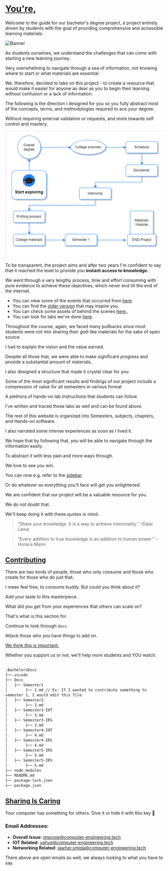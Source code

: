 
<br>
<br>

# [You're,](https://istic.computer-engineering.tech/#/)

 Welcome to the guide for our bachelor's degree project, a project entirely driven by students with the goal of providing comprehensive and accessible learning materials.

![Banner](../images/mainreadme.gif)

As students ourselves, we understand the challenges that can come with starting a new learning journey. 

Very overwhelming to navigate through a sea of information, not knowing where to start or what materials are essential. 

We, therefore, decided to take on this project - to create a resource that would make it easier for anyone as dear as you to begin their learning without confusion or a lack of information.

The following is the direction I designed for you so you fully abstract most of the concepts, terms, and methodologies required to ace your degree. 

Without requiring external validation or requests, and more towards self control and mastery.

![Something wrong with <img>](assets/re-guide.png)

To be transparent, the project aims and after two years I'm confident to say that it reached the level to provide you **instant access to knowledge.** 

We went through a very lengthy process, time and effort consuming with pure evidence to achieve these objectives, which never end till the end of the internet.

- You can view some of the events that occurred from [here](../inspirations.md).
- You can find the [older version](https://stale.computer-engineering.tech/#/) that may inspire you.
- You can check some assets of behind the scenes [here.](../behindascene/README.md).
- You can look for labs we've done [here](https://labs.computer-engineering.tech/).

Throughout the course, again, we faced many pullbacks since most students were not into sharing their god-like materials for the sake of open source.

I had to explain the vision and the value earned. 

Despite all those that, we were able to make significant progress and provide a substantial amount of materials.

I also designed a structure that made it crystal clear for you. 

Some of the most significant results and findings of our project include a compression of value for all semesters in various format 

A plethora of hands-on lab instructions that students can follow.

I've written and traced those labs as well and can be found above.

The rest of this website is organized into Semesters, subjects, chapters, and Hands-on software. 

I also narrated some intense experiences as soon as I lived it.


We hope that by following that, you will be able to navigate through the information easily.


To abstract it with less pain and more ways through.

We love to see you win. 

You can now e.g. refer to the [sidebar](https://github.com/Y4HYA4/TheRealBachelorsDocs/blob/main/docs/_sidebar.md).

Or do whatever as everything you'll face will get you enlightened.

We are confident that our project will be a valuable resource for you.

We do not doubt that. 

We'll keep doing it with these quotes in mind.
 
> “Share your knowledge. It is a way to achieve immortality.”  –Dalai Lama

> “Every addition to true knowledge is an addition to human power.” –Horace Mann


## [Contributing](https://istic.computer-engineering.tech/#/how-to-contribute)

There are two kinds of people, those who only consume and those who create for those who do just that.

I mean feel free, to consume buddy. But could you think about it?

Add your taste to this masterpiece.

What did you get from your experiences that others can scale on?

That's what is this section for.

Continue to look through `docs`.

Attack those who you have things to add on.

[We think this is important.](../ISTIC_Materials.md#important-notice)

Whether you support us or not, we'll help more students and YOU watch.

``` 

.BachelorsDocs
├──.vscode
├── Docs
│   ├── Semester1
│        ├── 1.md // Ex: If I wanted to contribute something to semester 1, I would edit this file.
│   ├── Semester2
│        ├── 2.md
│   ├── Semester3-IOT
│        ├── 3.md
│   ├── Semester3-IRS
│        ├── 3.md
│   ├── Semester4-IOT
│        ├── 4.md
│   ├── Semester4-IRS
│        ├── 4.md
│   ├── Semester5-IRS
│        ├── 5.md
│   ├── Semester5-IRS
│        ├── 5.md
├── node_modules
├── README.md
├── package-lock.json
├── package.json
```


## [Sharing Is Caring](https://forms.zohopublic.com/isticbc/form/Resources/formperma/1-4w1KAlQUkKxzvRsc2V688moUg8Ki1yM7fQVmrZpuQ?fbclid=IwAR1FDnq3LGfBSceGha03cWRwXUorw1WSEr_uuH7_egYI33ePVNUCJ0ylLJQ)


Your computer has something for others. Give it or hide it with this key 🔑


### Email Addresses:

- **Overall Issue:** improve@computer-engineering.tech
- **IOT Related:** yahya@computer-engineering.tech
- **Networking Related:** jawher.smida@computer-engineering.tech

There above are open emails as well, we always looking to what you have to say.
